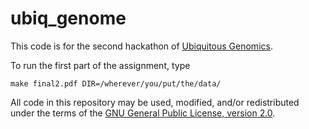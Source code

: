 # ubiq_genome

This code is for the second hackathon of [Ubiquitous Genomics](http://ubiquitousgenomics.teamerlich.org/).

To run the first part of the assignment, type

    make final2.pdf DIR=/wherever/you/put/the/data/


All code in this repository may be used, modified, and/or redistributed under the terms of the [GNU General Public License, version 2.0](https://www.gnu.org/licenses/old-licenses/gpl-2.0.en.html#SEC1).
